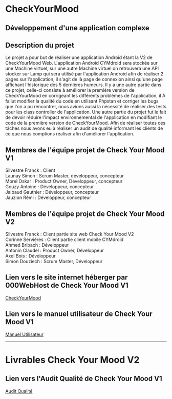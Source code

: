 # CheckYourMood
## Développement d'une application complexe
## Description du projet
Le projet a pour but de réaliser une application Android étant la V2 de CheckYourMood Web. L'application Android CYMdroid sera stockée sur une Machine virtuel, sur une 
autre Machine virtuel on retrouvera une API stocker sur Lamp qui sera utilisé par l'application Android afin de réaliser 2 pages sur l'application, il s'agit de là 
page de connexion ainsi qu'une page affichant l'historique des 5 dernières humeurs. 
Il y a une autre partie dans ce projet, celle-ci consiste à améliorer la première version de CheckYourMood en corrigeant les différents problèmes de l'application, il 
À fallut modifier la qualité du code en utilisant Phpstan et corriger les bugs que l'on a pu rencontrer, nous avions aussi la nécessité de réaliser des tests pour les 
class controller de l'application. 
Une autre partie du projet fut le fait de devoir réduire l'impact environnemental de l'application en modifiant le code de la première version de CheckYourMood. 
Afin de réaliser toutes ces tâches nous avons eu à réaliser un audit de qualité informant les clients de ce que nous comptions réaliser afin d'améliorer l'application.

## Membres de l'équipe projet de Check Your Mood V1
Silvestre Franck : Client<br>
Launay Simon : Scrum Master, développeur, concepteur <br>
Morel Oskar : Product Owner, Développeur, concepteur<br>
Gouzy Antoine : Développeur, concepteur<br>
Jalbaud Gauthier : Développeur, concepteur<br>
Jauzion Rémi : Développeur, concepteur<br>

## Membres de l'équipe projet de Check Your Mood V2
Silvestre Franck : Client partie site web Check Your Mood V2<br>
Corinne Servières : Client partie client mobile CYMdroid<br>
Ahmed Bribach : Développeur<br>
Antonin Claudel : Product Owner, Développeur<br>
Axel Bois : Développeur<br>
Simon Douziech : Scrum Master, Développeur<br>

## Lien vers le site internet héberger par 000WebHost de Check Your Mood V1
[CheckYourMood](https://gorascheckyourmood.000webhostapp.com/)

## Lien vers le manuel utilisateur de Check Your Mood V1
[Manuel Utilisateur](https://drive.google.com/file/d/1qGFJXkN4jqYRCa_7pJGrn-NiqMY1Dwnc/view?usp=share_link)

---
# Livrables Check Your Mood V2
## Lien vers l'Audit Qualité de Check Your Mood V1
[Audit Qualité](https://docs.google.com/document/d/1w2pW7UrZZmM8HcnjnLnRqdFvaj2UFiqwPgNOt-iAEOQ/edit?usp=sharing)
